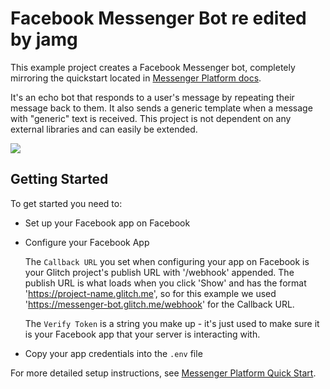 # Facebook Messenger Bot re edited by jamg

This example project creates a Facebook Messenger bot, completely
mirroring the quickstart located in [Messenger Platform docs](https://developers.facebook.com/docs/messenger-platform/guides/quick-start).

It's an echo bot that responds to a user's message by repeating their message back to them. It also sends a generic template when a message with "generic" text is received. This project is not dependent on any external libraries and can easily be extended.

![](https://cdn.glitch.com/ca73ace5-3fff-4b8f-81c5-c64452145271%2FmessengerBotGIF.gif)

## Getting Started
To get started you need to:

- Set up your Facebook app on Facebook

- Configure your Facebook App

  The `Callback URL` you set when configuring your app on Facebook is your Glitch project's publish URL with '/webhook' appended. The publish URL is what loads when you click 'Show' and has the format 'https://project-name.glitch.me', so for this example we used 'https://messenger-bot.glitch.me/webhook' for the Callback URL.

  The `Verify Token` is a string you make up - it's just used to make sure it is your Facebook app that your server is interacting with. 

- Copy your app credentials into the `.env` file

For more detailed setup instructions, see [Messenger Platform Quick Start](https://developers.facebook.com/docs/messenger-platform/guides/quick-start).